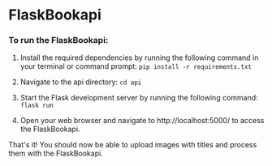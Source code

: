 # FlaskBookapi
### To run the FlaskBookapi:

1. Install the required dependencies by running the following command in your terminal or command prompt: 
```pip install -r requirements.txt```

2. Navigate to the api directory:
```cd api```

3. Start the Flask development server by running the following command:
```flask run```

4. Open your web browser and navigate to http://localhost:5000/ to access the FlaskBookapi.

That's it! You should now be able to upload images with titles and process them with the FlaskBookapi.
